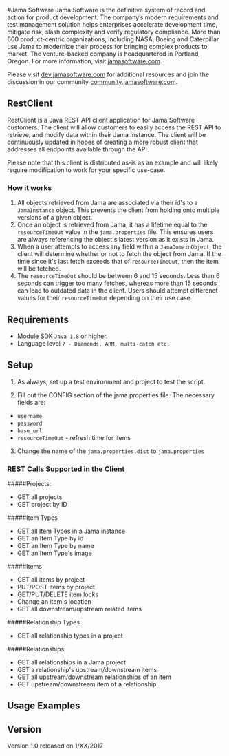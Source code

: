 #Jama Software
Jama Software is the definitive system of record and action for product development. The company’s modern requirements and test management solution helps enterprises accelerate development time, mitigate risk, slash complexity and verify regulatory compliance. More than 600 product-centric organizations, including NASA, Boeing and Caterpillar use Jama to modernize their process for bringing complex products to market. The venture-backed company is headquartered in Portland, Oregon. For more information, visit [jamasoftware.com](http://jamasoftware.com).

Please visit [dev.jamasoftware.com](http://dev.jamasoftware.com) for additional resources and join the discussion in our community [community.jamasoftware.com](http://community.jamasoftware.com).

## RestClient
RestClient is a Java REST API client application for Jama Software customers. The client will allow customers to easily access the REST API to retrieve, and modify data within their Jama Instance. 
The client will be continuously updated in hopes of creating a more robust client that addresses all endpoints available through the API.

Please note that this client is distributed as-is as an example and will likely require modification to work for your specific use-case.

### How it works
1. All objects retrieved from Jama are associated via their id's to a `JamaInstance` object. This prevents the client from holding onto multiple versions of a given object. 
2. Once an object is retrieved from Jama, it has a lifetime equal to the `resourceTimeOut` value in the `jama.properties` file. This ensures users are always referencing the object's latest version as it exists in Jama.
3. When a user attempts to access any field within a `JamaDomainObject`, the client will determine whether or not to fetch the object from Jama. If the time since it's last fetch exceeds that of `resourceTimeOut`, then the item will be fetched.
4. The `resourceTimeOut` should be between 6 and 15 seconds. Less than 6 seconds can trigger too many fetches, whereas more than 15 seconds can lead to outdated data in the client. Users should attempt differenct values for their `resourceTimeOut` depending on their use case. 



## Requirements
- Module SDK `Java 1.8` or higher.
- Language level `7 - Diamonds, ARM, multi-catch etc.`



## Setup
1. As always, set up a test environment and project to test the script.

2. Fill out the CONFIG section of the jama.properties file.  The necessary fields are:
  - ```username```
  - ```password```
  - ```base_url```
  - ```resourceTimeOut```     - refresh time for items
  
3. Change the name of the `jama.properties.dist`  to  `jama.properties`



### REST Calls Supported in the Client

#####Projects: 
- GET all projects 
- GET project by ID

#####Item Types
- GET all Item Types in a Jama instance 
- GET an Item Type by id
- GET an Item Type by name
- GET an Item Type's image

#####Items
- GET all items by project 
- PUT/POST items by project
- GET/PUT/DELETE item locks
- Change an item's location 
- GET all downstream/upstream related items

#####Relationship Types
- GET all relationship types in a project

#####Relationships
- GET all relationships in a Jama project 
- GET a relationship's upstream/downstream items
- GET all upstream/downstream relationships of an item
- GET upstream/downstream item of a relationship



## Usage Examples



## Version
Version 1.0 released on 1/XX/2017

